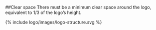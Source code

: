 ##Clear space
There must be a minimum clear space around the logo, equivalent to 1/3 of the logo’s height.

{% include logo/images/logo-structure.svg %}